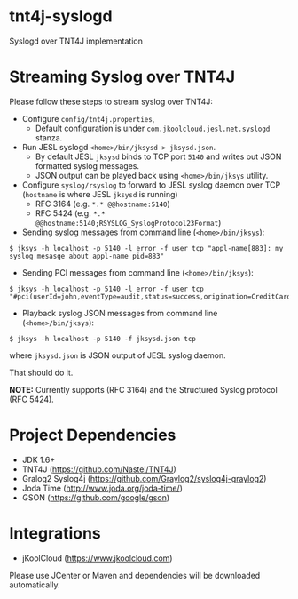 # tnt4j-syslogd
Syslogd over TNT4J implementation

Streaming Syslog over TNT4J 
===============================
Please follow these steps to stream syslog over TNT4J:

* Configure `config/tnt4j.properties`, 
	* Default configuration is under `com.jkoolcloud.jesl.net.syslogd` stanza.
* Run JESL syslogd `<home>/bin/jksysd > jksysd.json`. 
	* By default JESL `jksysd` binds to TCP port `5140` and writes out JSON formatted syslog messages.
	* JSON output can be played back using `<home>/bin/jksys` utility.
* Configure `syslog/rsyslog` to forward to JESL syslog daemon over TCP (`hostname` is where JESL `jksysd` is running)
	* RFC 3164 (e.g. `*.* @@hostname:5140`)
	* RFC 5424 (e.g. `*.* @@hostname:5140;RSYSLOG_SyslogProtocol23Format`)
* Sending syslog messages from command line (`<home>/bin/jksys`):
```
$ jksys -h localhost -p 5140 -l error -f user tcp "appl-name[883]: my syslog mesasge about appl-name pid=883"
```
* Sending PCI messages from command line (`<home>/bin/jksys`):
```
$ jksys -h localhost -p 5140 -l error -f user tcp "#pci(userId=john,eventType=audit,status=success,origination=CreditCards,affectedResource=Payment)"
```
* Playback syslog JSON messages from command line (`<home>/bin/jksys`):
```
$ jksys -h localhost -p 5140 -f jksysd.json tcp
```
where `jksysd.json` is JSON output of JESL syslog daemon.
	
That should do it.

**NOTE:** Currently supports (RFC 3164) and the Structured Syslog protocol (RFC 5424).

# Project Dependencies
* JDK 1.6+
* TNT4J (https://github.com/Nastel/TNT4J)
* Gralog2 Syslog4j (https://github.com/Graylog2/syslog4j-graylog2)
* Joda Time (http://www.joda.org/joda-time/)
* GSON (https://github.com/google/gson)

# Integrations
* jKoolCloud (https://www.jkoolcloud.com)

Please use JCenter or Maven and dependencies will be downloaded automatically. 
